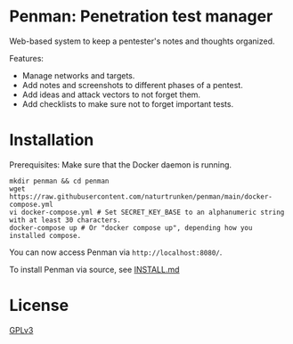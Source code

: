 # Penman: Penetration test manager

Web-based system to keep a pentester's notes and thoughts organized.

Features:
* Manage networks and targets.
* Add notes and screenshots to different phases of a pentest.
* Add ideas and attack vectors to not forget them.
* Add checklists to make sure not to forget important tests.

# Installation

Prerequisites: Make sure that the Docker daemon is running.

```shell
mkdir penman && cd penman
wget https://raw.githubusercontent.com/naturtrunken/penman/main/docker-compose.yml
vi docker-compose.yml # Set SECRET_KEY_BASE to an alphanumeric string with at least 30 characters.
docker-compose up # Or "docker compose up", depending how you installed compose.
```

You can now access Penman via `http://localhost:8080/`.

To install Penman via source, see [INSTALL.md](INSTALL.md)

# License

[GPLv3](LICENSE)
